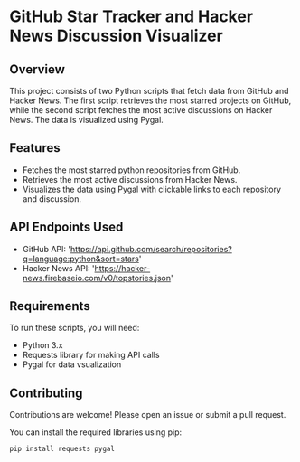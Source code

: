 # GitHub Star Tracker and Hacker News Discussion Visualizer

## Overview

This project consists of two Python scripts that fetch data from GitHub and Hacker News. The first script retrieves the most starred projects on GitHub, while the second script fetches the most active discussions on Hacker News. The data is visualized using Pygal.

## Features

- Fetches the most starred python repositories from GitHub.
- Retrieves the most active discussions from Hacker News.
- Visualizes the data using Pygal with clickable links to each repository and discussion.

## API Endpoints Used

- GitHub API: 'https://api.github.com/search/repositories?q=language:python&sort=stars'
- Hacker News API: 'https://hacker-news.firebaseio.com/v0/topstories.json'

## Requirements

To run these scripts, you will need:

- Python 3.x
- Requests library for making API calls
- Pygal for data vsualization


## Contributing

Contributions are welcome! Please open an issue or submit a pull request.

You can install the required libraries using pip:

```bash
pip install requests pygal
